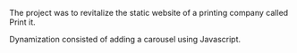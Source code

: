 The project was to revitalize the static website of a printing company called Print it.

Dynamization consisted of adding a carousel using Javascript.
